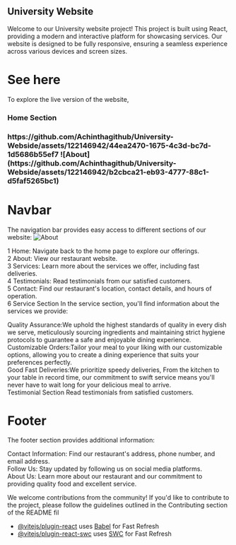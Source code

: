 ## University Website

Welcome to our University website project! This project is built using React, providing a modern and interactive platform for showcasing services. Our website is designed to be fully responsive, ensuring a seamless experience across various devices and screen sizes.

# See here
To explore the live version of the website,<br>
<h3>Home Section<h3/>
https://github.com/Achinthagithub/University-Webside/assets/122146942/44ea2470-1675-4c3d-bc7d-1d5686b55ef7
![About](https://github.com/Achinthagithub/University-Webside/assets/122146942/b2cbca21-eb93-4777-88c1-d5faf5265bc1)


# Navbar
The navigation bar provides easy access to different sections of our website:
![About](https://github.com/Achinthagithub/University-Webside/assets/122146942/b2cbca21-eb93-4777-88c1-d5faf5265bc1)

1 Home: Navigate back to the home page to explore our offerings.<br>
2 About: View our restaurant website.<br>
3 Services: Learn more about the services we offer, including fast deliveries.<br>
4 Testimonials: Read testimonials from our satisfied customers.<br>
5 Contact: Find our restaurant's location, contact details, and hours of operation.<br>
6 Service Section In the service section, you'll find information about the services we provide:<br>
                  

Quality Assurance:We uphold the highest standards of quality in every dish we serve, meticulously sourcing ingredients and maintaining strict hygiene protocols to guarantee a safe and enjoyable dining experience.<br>
Customizable Orders:Tailor your meal to your liking with our customizable options, allowing you to create a dining experience that suits your preferences perfectly.<br>
Good Fast Deliveries:We prioritize speedy deliveries, From the kitchen to your table in record time, our commitment to swift service means you'll never have to wait long for your delicious meal to arrive.
<br>
Testimonial Section
Read testimonials from satisfied customers.

# Footer
The footer section provides additional information:

Contact Information: Find our restaurant's address, phone number, and email address.<br>
Follow Us: Stay updated by following us on social media platforms.<br>
About Us: Learn more about our restaurant and our commitment to providing quality food and excellent service.<br>

We welcome contributions from the community! If you'd like to contribute to the project, please follow the guidelines outlined in the Contributing section of the README fil

- [@vitejs/plugin-react](https://github.com/vitejs/vite-plugin-react/blob/main/packages/plugin-react/README.md) uses [Babel](https://babeljs.io/) for Fast Refresh
- [@vitejs/plugin-react-swc](https://github.com/vitejs/vite-plugin-react-swc) uses [SWC](https://swc.rs/) for Fast Refresh
